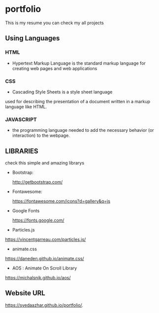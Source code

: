 # portfolio
This is my resume you can check my all projects 

## Using Languages

### HTML

* Hypertext Markup Language is the standard markup language for creating web pages and web applications

### CSS

* Cascading Style Sheets is a style sheet language

used for describing the presentation of a document written in a markup language like HTML.

### JAVASCRIPT

* the programming language needed to add the necessary behavior (or interaction) to the webpage.


## LIBRARIES

check this simple and amazing librarys

* Bootstrap: 

  http://getbootstrap.com/

* Fontawesome:

  https://fontawesome.com/icons?d=gallery&q=js
  
* Google Fonts

  https://fonts.google.com/
  
 * Particles.js
  
  https://vincentgarreau.com/particles.js/
  
 * animate.css
  
  https://daneden.github.io/animate.css/
  
 * AOS : Animate On Scroll Library
  
  https://michalsnik.github.io/aos/


## Website URL
 https://syedaazhar.github.io/portfolio/.

